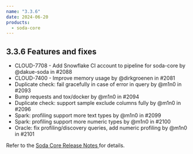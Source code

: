 ```yaml
---
name: "3.3.6"
date: 2024-06-20
products:
  - soda-core
---
```


## 3.3.6 Features and fixes

* CLOUD-7708 - Add Snowflake CI account to pipeline for soda-core by @dakue-soda in #2088
* CLOUD-7400 - Improve memory usage by @dirkgroenen in #2081
* Duplicate check: fail gracefully in case of error in query by @m1n0 in #2093
* Bump requests and tox/docker by @m1n0 in #2094
* Duplicate check: support sample exclude columns fully by @m1n0 in #2096
* Spark: profiling support more text types by @m1n0 in #2099
* Spark: profiling support more numeric types by @m1n0 in #2100
* Oracle: fix profiling/discovery queries, add numeric profiling by @m1n0 in #2101

Refer to the <a href="https://github.com/sodadata/soda-core/releases" target="_blank">Soda Core Release Notes </a> for details.